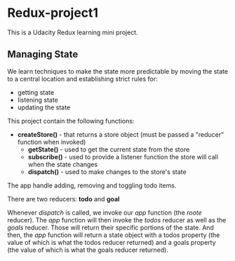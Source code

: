 # Redux-project1

This is a Udacity Redux learning mini project.

## Managing State
We learn techniques to make the state more predictable 
by moving the state to a central location and establishing strict rules for:

* getting state
* listening state
* updating the state

This project contain the following functions:
* __createStore()__ - that returns a store object (must be passed a "reducer" function when invoked)
    *  __getState()__ - used to get the current state from the store
    * __subscribe()__ - used to provide a listener function the store will call when the state changes
    * __dispatch()__ - used to make changes to the store's state  

The app handle adding, removing and toggling todo items.

There are two reducers: __todo__ and __goal__

Whenever _dispatch_ is called, we invoke our _app_ function (the _roote_ reducer). The _app_ function will then invoke the _todos_ reducer as well as the _goals_ reducer. Those will return their specific portions of the state. And then, the _app_ function will return a state object with a todos property (the value of which is what the todos reducer returned) and a goals property (the value of which is what the goals reducer returned).